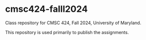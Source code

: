# cmsc424-falll2024

Class repository for CMSC 424, Fall 2024, University of Maryland. 

This repository is used primarily to publish the assignments. 
